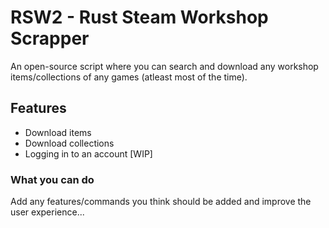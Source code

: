 # RSW2 - Rust Steam Workshop Scrapper

An open-source script where you can search and download any workshop items/collections of any games (atleast most of the time).

## Features

- Download items
- Download collections
- Logging in to an account [WIP]

### What you can do

Add any features/commands you think should be added and improve the user experience...
